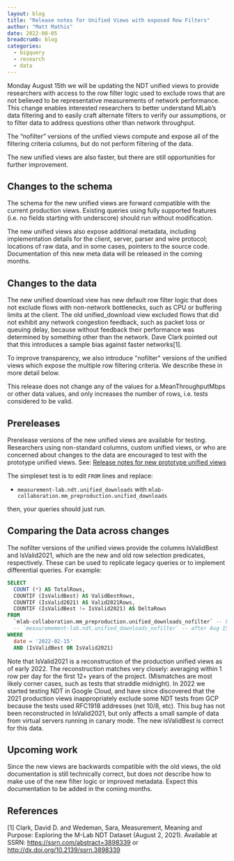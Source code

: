 ```yaml
---
layout: blog
title: "Release notes for Unified Views with exposed Row Filters"
author: "Matt Mathis"
date: 2022-08-05
breadcrumb: blog
categories:
  - bigquery
  - research
  - data
---
```


Monday August 15th we will be updating the NDT unified views to provide
researchers with access to the row filter logic used to exclude rows that are
not believed to be representative measurements of network performance. This
change enables interested researchers to better understand MLab’s data filtering
and to easily craft alternate filters to verify our assumptions, or to filter
data to address questions other than network throughput.
<!--more-->

The “nofilter” versions of the unified views compute and expose all of the
filtering criteria columns, but do not perform filtering of the data.

The new unified views are also faster, but there are still opportunities for
further improvement.

## Changes to the schema

The schema for the new unified views are forward compatible with the current
production views. Existing queries using fully supported features (i.e. no
fields starting with underscore) should run without modification.

The new unified views also expose additional metadata, including implementation
details for the client, server, parser and wire protocol; locations of raw data,
and in some cases, pointers to the source code. Documentation of this new meta
data will be released in the coming months.

## Changes to the data

The new unified download view has new default row filter logic that does not
exclude flows with non-network bottlenecks, such as CPU or buffering limits at
the client. The old unified_download view excluded flows that did not exhibit
any network congestion feedback, such as packet loss or queuing delay, because
without feedback their performance was determined by something other than the
network. Dave Clark pointed out that this introduces a sample bias against
faster networks[1].

To improve transparency, we also introduce "nofilter" versions of the unified
views which expose the multiple row filtering criteria. We describe these in
more detail below.

This release does not change any of the values for a.MeanThroughputMbps or other
data values, and only increases the number of rows, i.e. tests considered to be
valid.

## Prereleases

Prerelease versions of the new unified views are available for testing.
Researchers using non-standard columns, custom unified views, or who are
concerned about changes to the data are encouraged to test with the prototype
unified views. See: [Release notes for new prototype unified views][prototype]

[prototype]: https://docs.google.com/document/d/1WvwEcaD6hVtI6ZcpoIHR8SnaTnfX8Pn03QZBJE15-nU/

The simpleset test is to edit `FROM` lines and replace:

* `measurement-lab.ndt.unified_downloads` with `mlab-collaboration.mm_preproduction.unified_downloads`

then, your queries should just run.

## Comparing the Data across changes

The nofilter versions of the unified views provide the columns IsValidBest and
IsValid2021, which are the new and old row selection predicates, respectively.
These can be used to replicate legacy queries or to implement differential
queries. For example:

```sql
SELECT
  COUNT (*) AS TotalRows,
  COUNTIF (IsValidBest) AS ValidBestRows,
  COUNTIF (IsValid2021) AS Valid2021Rows,
  COUNTIF (IsValidBest != IsValid2021) AS DeltaRows
FROM
  `mlab-collaboration.mm_preproduction.unified_downloads_nofilter` -- before Aug 15th
  -- `measuremement-lab.ndt.unified_downloads_nofilter` -- after Aug 15th
WHERE
  date = '2022-02-15'
  AND (IsValidBest OR IsValid2021)
```

Note that IsValid2021 is a reconstruction of the production unified views as of
early 2022. The reconstruction matches very closely: averaging within 1 row
per day for the first 12+ years of the project. (Mismatches are most likely
corner cases, such as tests that straddle midnight). In 2022 we started testing
NDT in Google Cloud, and have since discovered that the 2021 production views
inappropriately exclude some NDT tests from GCP because the tests used RFC1918
addresses (net 10/8, etc). This bug has not been reconstructed in IsValid2021,
but only affects a small sample of data from virtual servers running in canary
mode. The new isValidBest is correct for this data.

## Upcoming work

Since the new views are backwards compatible with the old views, the old
documentation is still technically correct, but does not describe how to make
use of the new filter logic or improved metadata. Expect this documentation to
be added in the coming months.

## References

[1] Clark, David D. and Wedeman, Sara, Measurement, Meaning and Purpose:
Exploring the M-Lab NDT Dataset (August 2, 2021). Available at SSRN:
https://ssrn.com/abstract=3898339 or http://dx.doi.org/10.2139/ssrn.3898339
